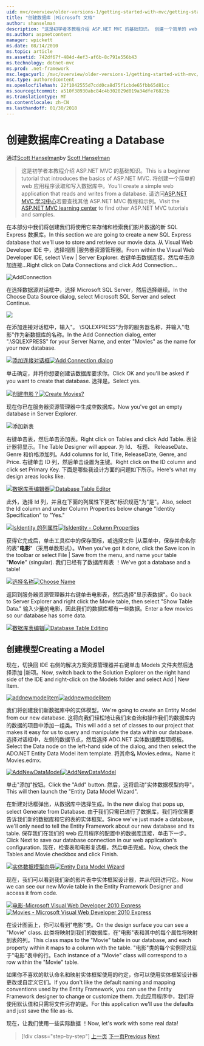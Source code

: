 ```yaml
---
uid: mvc/overview/older-versions-1/getting-started-with-mvc/getting-started-with-mvc-part4
title: "创建数据库 |Microsoft 文档"
author: shanselman
description: "这是初学者本教程介绍 ASP.NET MVC 的基础知识。 创建一个简单的 web 应用程序读取和写入数据库中。"
ms.author: aspnetcontent
manager: wpickett
ms.date: 08/14/2010
ms.topic: article
ms.assetid: 742df67f-484d-4ef3-af6b-8c791e556b43
ms.technology: dotnet-mvc
ms.prod: .net-framework
msc.legacyurl: /mvc/overview/older-versions-1/getting-started-with-mvc/getting-started-with-mvc-part4
msc.type: authoredcontent
ms.openlocfilehash: 22f1042555d7cdd0ca8d75f1cbde65fbb65d81cc
ms.sourcegitcommit: a510f38930abc84c4b302029d019a34dfe76823b
ms.translationtype: MT
ms.contentlocale: zh-CN
ms.lasthandoff: 01/30/2018
---
```

<a name="creating-a-database"></a><span data-ttu-id="0e09a-104">创建数据库</span><span class="sxs-lookup"><span data-stu-id="0e09a-104">Creating a Database</span></span>
====================
<span data-ttu-id="0e09a-105">通过[Scott Hanselman](https://github.com/shanselman)</span><span class="sxs-lookup"><span data-stu-id="0e09a-105">by [Scott Hanselman](https://github.com/shanselman)</span></span>

> <span data-ttu-id="0e09a-106">这是初学者本教程介绍 ASP.NET MVC 的基础知识。</span><span class="sxs-lookup"><span data-stu-id="0e09a-106">This is a beginner tutorial that introduces the basics of ASP.NET MVC.</span></span> <span data-ttu-id="0e09a-107">将创建一个简单的 web 应用程序读取和写入数据库中。</span><span class="sxs-lookup"><span data-stu-id="0e09a-107">You'll create a simple web application that reads and writes from a database.</span></span> <span data-ttu-id="0e09a-108">请访问[ASP.NET MVC 学习中心](../../../index.md)若要查找其他 ASP.NET MVC 教程和示例。</span><span class="sxs-lookup"><span data-stu-id="0e09a-108">Visit the [ASP.NET MVC learning center](../../../index.md) to find other ASP.NET MVC tutorials and samples.</span></span>


<span data-ttu-id="0e09a-109">在本部分中我们将创建我们将使用它来存储和检索我们影片数据的新 SQL Express 数据库。</span><span class="sxs-lookup"><span data-stu-id="0e09a-109">In this section we are going to create a new SQL Express database that we'll use to store and retrieve our movie data.</span></span> <span data-ttu-id="0e09a-110">从 Visual Web Developer IDE 中，选择视图 |服务器资源管理器。</span><span class="sxs-lookup"><span data-stu-id="0e09a-110">From within the Visual Web Developer IDE, select View | Server Explorer.</span></span> <span data-ttu-id="0e09a-111">右键单击数据连接，然后单击添加连接...</span><span class="sxs-lookup"><span data-stu-id="0e09a-111">Right click on Data Connections and click Add Connection...</span></span>

![AddConnection](getting-started-with-mvc-part4/_static/image1.png)

<span data-ttu-id="0e09a-113">在选择数据源对话框中，选择 Microsoft SQL Server，然后选择继续。</span><span class="sxs-lookup"><span data-stu-id="0e09a-113">In the Choose Data Source dialog, select Microsoft SQL Server and select Continue.</span></span>

![](getting-started-with-mvc-part4/_static/image2.png)

<span data-ttu-id="0e09a-114">在添加连接对话框中，输入"。 \SQLEXPRESS"为你的服务器名称，并输入"电影"作为新数据库的名称。</span><span class="sxs-lookup"><span data-stu-id="0e09a-114">In the Add Connection dialog, enter ".\SQLEXPRESS" for your Server Name, and enter "Movies" as the name for your new database.</span></span>

<span data-ttu-id="0e09a-115">[![添加连接对话框](getting-started-with-mvc-part4/_static/image4.png)](getting-started-with-mvc-part4/_static/image3.png)</span><span class="sxs-lookup"><span data-stu-id="0e09a-115">[![Add Connection dialog](getting-started-with-mvc-part4/_static/image4.png)](getting-started-with-mvc-part4/_static/image3.png)</span></span>

<span data-ttu-id="0e09a-116">单击确定，并将你想要创建该数据库要求你。</span><span class="sxs-lookup"><span data-stu-id="0e09a-116">Click OK and you'll be asked if you want to create that database.</span></span> <span data-ttu-id="0e09a-117">选择是。</span><span class="sxs-lookup"><span data-stu-id="0e09a-117">Select yes.</span></span>

<span data-ttu-id="0e09a-118">[![创建电影？](getting-started-with-mvc-part4/_static/image6.png)](getting-started-with-mvc-part4/_static/image5.png)</span><span class="sxs-lookup"><span data-stu-id="0e09a-118">[![Create Movies?](getting-started-with-mvc-part4/_static/image6.png)](getting-started-with-mvc-part4/_static/image5.png)</span></span>

<span data-ttu-id="0e09a-119">现在你已在服务器资源管理器中生成空数据库。</span><span class="sxs-lookup"><span data-stu-id="0e09a-119">Now you've got an empty database in Server Explorer.</span></span>

![添加新表](getting-started-with-mvc-part4/_static/image7.png)

<span data-ttu-id="0e09a-121">右键单击表，然后单击添加表。</span><span class="sxs-lookup"><span data-stu-id="0e09a-121">Right click on Tables and click Add Table.</span></span> <span data-ttu-id="0e09a-122">表设计器将显示。</span><span class="sxs-lookup"><span data-stu-id="0e09a-122">The Table Designer will appear.</span></span> <span data-ttu-id="0e09a-123">为 Id、 标题、 ReleaseDate、 Genre 和价格添加列。</span><span class="sxs-lookup"><span data-stu-id="0e09a-123">Add columns for Id, Title, ReleaseDate, Genre, and Price.</span></span> <span data-ttu-id="0e09a-124">右键单击 ID 列，然后单击设置为主键。</span><span class="sxs-lookup"><span data-stu-id="0e09a-124">Right click on the ID column and click set Primary Key.</span></span> <span data-ttu-id="0e09a-125">下面是哪些我设计方面的问题如下所示。</span><span class="sxs-lookup"><span data-stu-id="0e09a-125">Here's what my design areas looks like.</span></span>

<span data-ttu-id="0e09a-126">[![数据库表编辑器](getting-started-with-mvc-part4/_static/image9.png)](getting-started-with-mvc-part4/_static/image8.png)</span><span class="sxs-lookup"><span data-stu-id="0e09a-126">[![Database Table Editor](getting-started-with-mvc-part4/_static/image9.png)](getting-started-with-mvc-part4/_static/image8.png)</span></span>

<span data-ttu-id="0e09a-127">此外，选择 Id 列，并且在下面的列属性下更改"标识规范"为"是"。</span><span class="sxs-lookup"><span data-stu-id="0e09a-127">Also, select the Id column and under Column Properties below change "Identity Specification" to "Yes."</span></span>

<span data-ttu-id="0e09a-128">[![IsIdentity 的列属性](getting-started-with-mvc-part4/_static/image11.png)](getting-started-with-mvc-part4/_static/image10.png)</span><span class="sxs-lookup"><span data-stu-id="0e09a-128">[![IsIdentity - Column Properties](getting-started-with-mvc-part4/_static/image11.png)](getting-started-with-mvc-part4/_static/image10.png)</span></span>

<span data-ttu-id="0e09a-129">获得它完成后，单击工具栏中的保存图标，或选择文件 |从菜单中，保存并命名你的表"**电影**"（采用单数形式）。</span><span class="sxs-lookup"><span data-stu-id="0e09a-129">When you've got it done, click the Save icon in the toolbar or select File | Save from the menu, and name your table "**Movie**" (singular).</span></span> <span data-ttu-id="0e09a-130">我们已经有了数据库和表 ！</span><span class="sxs-lookup"><span data-stu-id="0e09a-130">We've got a database and a table!</span></span>

<span data-ttu-id="0e09a-131">[![选择名称](getting-started-with-mvc-part4/_static/image13.png)](getting-started-with-mvc-part4/_static/image12.png)</span><span class="sxs-lookup"><span data-stu-id="0e09a-131">[![Choose Name](getting-started-with-mvc-part4/_static/image13.png)](getting-started-with-mvc-part4/_static/image12.png)</span></span>

<span data-ttu-id="0e09a-132">返回到服务器资源管理器并右键单击电影表，然后选择"显示表数据"。</span><span class="sxs-lookup"><span data-stu-id="0e09a-132">Go back to Server Explorer and right click the Movie table, then select "Show Table Data."</span></span> <span data-ttu-id="0e09a-133">输入少量的电影，因此我们的数据库都有一些数据。</span><span class="sxs-lookup"><span data-stu-id="0e09a-133">Enter a few movies so our database has some data.</span></span>

<span data-ttu-id="0e09a-134">[![数据库表编辑](getting-started-with-mvc-part4/_static/image15.png)](getting-started-with-mvc-part4/_static/image14.png)</span><span class="sxs-lookup"><span data-stu-id="0e09a-134">[![Database Table Editing](getting-started-with-mvc-part4/_static/image15.png)](getting-started-with-mvc-part4/_static/image14.png)</span></span>

## <a name="creating-a-model"></a><span data-ttu-id="0e09a-135">创建模型</span><span class="sxs-lookup"><span data-stu-id="0e09a-135">Creating a Model</span></span>

<span data-ttu-id="0e09a-136">现在，切换回 IDE 右侧的解决方案资源管理器并右键单击 Models 文件夹然后选择添加 |新项。</span><span class="sxs-lookup"><span data-stu-id="0e09a-136">Now, switch back to the Solution Explorer on the right hand side of the IDE and right-click on the Models folder and select Add | New Item.</span></span>

<span data-ttu-id="0e09a-137">[![addnewmodelitem](getting-started-with-mvc-part4/_static/image17.png)](getting-started-with-mvc-part4/_static/image16.png)</span><span class="sxs-lookup"><span data-stu-id="0e09a-137">[![addnewmodelitem](getting-started-with-mvc-part4/_static/image17.png)](getting-started-with-mvc-part4/_static/image16.png)</span></span>

<span data-ttu-id="0e09a-138">我们将创建我们新数据库中的实体模型。</span><span class="sxs-lookup"><span data-stu-id="0e09a-138">We're going to create an Entity Model from our new database.</span></span> <span data-ttu-id="0e09a-139">这将向我们轻松地让我们来查询和操作我们的数据库内的数据的项目中添加一组类。</span><span class="sxs-lookup"><span data-stu-id="0e09a-139">This will add a set of classes to our project that makes it easy for us to query and manipulate the data within our database.</span></span> <span data-ttu-id="0e09a-140">选择对话框中，左侧的数据节点，然后选择 ADO.NET 实体数据模型项模板。</span><span class="sxs-lookup"><span data-stu-id="0e09a-140">Select the Data node on the left-hand side of the dialog, and then select the ADO.NET Entity Data Model item template.</span></span> <span data-ttu-id="0e09a-141">将其命名 Movies.edmx。</span><span class="sxs-lookup"><span data-stu-id="0e09a-141">Name it Movies.edmx.</span></span>

<span data-ttu-id="0e09a-142">[![AddNewDataModel](getting-started-with-mvc-part4/_static/image19.png)](getting-started-with-mvc-part4/_static/image18.png)</span><span class="sxs-lookup"><span data-stu-id="0e09a-142">[![AddNewDataModel](getting-started-with-mvc-part4/_static/image19.png)](getting-started-with-mvc-part4/_static/image18.png)</span></span>

<span data-ttu-id="0e09a-143">单击"添加"按钮。</span><span class="sxs-lookup"><span data-stu-id="0e09a-143">Click the "Add" button.</span></span> <span data-ttu-id="0e09a-144">然后，这将启动"实体数据模型向导"。</span><span class="sxs-lookup"><span data-stu-id="0e09a-144">This will then launch the "Entity Data Model Wizard".</span></span>

<span data-ttu-id="0e09a-145">在新建对话框弹出，从数据库中选择生成。</span><span class="sxs-lookup"><span data-stu-id="0e09a-145">In the new dialog that pops up, select Generate from Database.</span></span> <span data-ttu-id="0e09a-146">由于我们只需已进行了数据库，我们将仅需要告诉我们新的数据库和它的表的实体框架。</span><span class="sxs-lookup"><span data-stu-id="0e09a-146">Since we've just made a database, we'll only need to tell the Entity Framework about our new database and its table.</span></span> <span data-ttu-id="0e09a-147">保存我们在我们的 web 应用程序的配置中的数据库连接，单击下一步。</span><span class="sxs-lookup"><span data-stu-id="0e09a-147">Click Next to save our database connection in our web application's configuration.</span></span> <span data-ttu-id="0e09a-148">现在，检查表和电影复选框，然后单击完成。</span><span class="sxs-lookup"><span data-stu-id="0e09a-148">Now, check the Tables and Movie checkbox and click Finish.</span></span>

<span data-ttu-id="0e09a-149">[![实体数据模型向导](getting-started-with-mvc-part4/_static/image21.png)](getting-started-with-mvc-part4/_static/image20.png)</span><span class="sxs-lookup"><span data-stu-id="0e09a-149">[![Entity Data Model Wizard](getting-started-with-mvc-part4/_static/image21.png)](getting-started-with-mvc-part4/_static/image20.png)</span></span>

<span data-ttu-id="0e09a-150">现在，我们可以看到我们新的影片表中实体框架设计器，并从代码访问它。</span><span class="sxs-lookup"><span data-stu-id="0e09a-150">Now we can see our new Movie table in the Entity Framework Designer and access it from code.</span></span>

<span data-ttu-id="0e09a-151">[![电影-Microsoft Visual Web Developer 2010 Express](getting-started-with-mvc-part4/_static/image23.png)](getting-started-with-mvc-part4/_static/image22.png)</span><span class="sxs-lookup"><span data-stu-id="0e09a-151">[![Movies - Microsoft Visual Web Developer 2010 Express](getting-started-with-mvc-part4/_static/image23.png)](getting-started-with-mvc-part4/_static/image22.png)</span></span>

<span data-ttu-id="0e09a-152">在设计图面上，你可以看到"电影"类。</span><span class="sxs-lookup"><span data-stu-id="0e09a-152">On the design surface you can see a "Movie" class.</span></span> <span data-ttu-id="0e09a-153">此类将映射到我们的数据库，在"电影"表和其中的每个属性将映射到表的列。</span><span class="sxs-lookup"><span data-stu-id="0e09a-153">This class maps to the "Movie" table in our database, and each property within it maps to a column with the table.</span></span> <span data-ttu-id="0e09a-154">"电影"类的每个实例将对应于"电影"表中的行。</span><span class="sxs-lookup"><span data-stu-id="0e09a-154">Each instance of a "Movie" class will correspond to a row within the "Movie" table.</span></span>

<span data-ttu-id="0e09a-155">如果你不喜欢的默认命名和映射实体框架使用的约定，你可以使用实体框架设计器更改或自定义它们。</span><span class="sxs-lookup"><span data-stu-id="0e09a-155">If you don't like the default naming and mapping conventions used by the Entity Framework, you can use the Entity Framework designer to change or customize them.</span></span> <span data-ttu-id="0e09a-156">为此应用程序中，我们将使用默认值和只需将文件另存的是。</span><span class="sxs-lookup"><span data-stu-id="0e09a-156">For this application we'll use the defaults and just save the file as-is.</span></span>

<span data-ttu-id="0e09a-157">现在，让我们使用一些实际数据 ！</span><span class="sxs-lookup"><span data-stu-id="0e09a-157">Now, let's work with some real data!</span></span>

>[!div class="step-by-step"]
<span data-ttu-id="0e09a-158">[上一页](getting-started-with-mvc-part3.md)
[下一页](getting-started-with-mvc-part5.md)</span><span class="sxs-lookup"><span data-stu-id="0e09a-158">[Previous](getting-started-with-mvc-part3.md)
[Next](getting-started-with-mvc-part5.md)</span></span>
